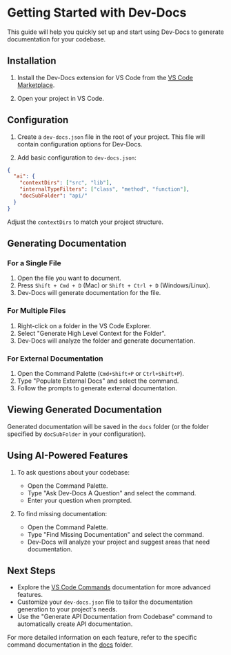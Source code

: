 # Getting Started with Dev-Docs

This guide will help you quickly set up and start using Dev-Docs to generate documentation for your codebase.

## Installation

1. Install the Dev-Docs extension for VS Code from the [VS Code Marketplace](https://marketplace.visualstudio.com/items?itemName=dev-docs.dev-docs).

2. Open your project in VS Code.

## Configuration

1. Create a `dev-docs.json` file in the root of your project. This file will contain configuration options for Dev-Docs.

2. Add basic configuration to `dev-docs.json`:

```json
{
  "ai": {
    "contextDirs": ["src", "lib"],
    "internalTypeFilters": ["class", "method", "function"],
    "docSubFolder": "api/"
  }
}
```

Adjust the `contextDirs` to match your project structure.

## Generating Documentation

### For a Single File

1. Open the file you want to document.
2. Press `Shift + Cmd + D` (Mac) or `Shift + Ctrl + D` (Windows/Linux).
3. Dev-Docs will generate documentation for the file.

### For Multiple Files

1. Right-click on a folder in the VS Code Explorer.
2. Select "Generate High Level Context for the Folder".
3. Dev-Docs will analyze the folder and generate documentation.

### For External Documentation

1. Open the Command Palette (`Cmd+Shift+P` or `Ctrl+Shift+P`).
2. Type "Populate External Docs" and select the command.
3. Follow the prompts to generate external documentation.

## Viewing Generated Documentation

Generated documentation will be saved in the `docs` folder (or the folder specified by `docSubFolder` in your configuration).

## Using AI-Powered Features

1. To ask questions about your codebase:
   - Open the Command Palette.
   - Type "Ask Dev-Docs A Question" and select the command.
   - Enter your question when prompted.

2. To find missing documentation:
   - Open the Command Palette.
   - Type "Find Missing Documentation" and select the command.
   - Dev-Docs will analyze your project and suggest areas that need documentation.

## Next Steps

- Explore the [VS Code Commands](docs/VS%20Code%20Commands) documentation for more advanced features.
- Customize your `dev-docs.json` file to tailor the documentation generation to your project's needs.
- Use the "Generate API Documentation from Codebase" command to automatically create API documentation.

For more detailed information on each feature, refer to the specific command documentation in the [docs](docs/) folder.